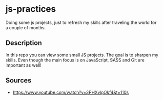 # js-practices
Doing some js projects, just to refresh my skills after traveling the world for a couple of months.

## Description
In this repo you can view some small JS projects. The goal is to sharpen my skills. Even though the main focus is on JavaScript, SASS and Git are important as well!

## Sources
* https://www.youtube.com/watch?v=3PHXvlpOkf4&t=110s
